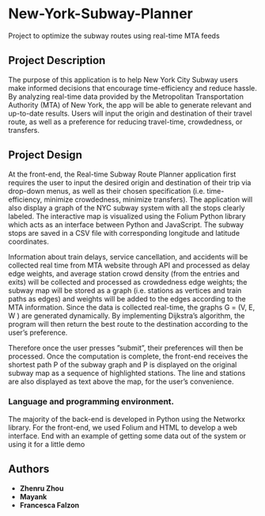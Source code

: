 # New-York-Subway-Planner
Project to optimize the subway routes using real-time MTA feeds

## Project Description

The purpose of this application is to help New York City Subway users make informed decisions that encourage time-efficiency and reduce hassle. By analyzing real-time data provided by the Metropolitan Transportation Authority (MTA) of New York, the app will be able to generate relevant and up-to-date results. Users will input the origin and destination of their travel route, as well as a preference for reducing travel-time, crowdedness, or transfers.
## Project Design

At the front-end, the Real-time Subway Route Planner application first requires the user to input the desired origin and destination of their trip via drop-down menus, as well as their chosen specification (i.e. time-efficiency, minimize crowdedness, minimize transfers). The application will also display a graph of the NYC subway system with all the stops clearly labeled. The interactive map is visualized using the Folium Python library which acts as an interface between Python and JavaScript. The subway stops are saved in a CSV file with corresponding longitude and latitude coordinates.

Information about train delays, service cancellation, and accidents will be collected real time from MTA website through API and processed as delay edge weights, and average station crowd density (from the entries and exits) will be collected and processed as crowdedness edge weights; the subway map will be stored as a graph (i.e. stations as vertices and train paths as edges) and weights will be added to the edges according to the MTA information. Since the data is collected real-time, the graphs G = (V, E, W ) are generated dynamically. By implementing Dijkstra’s algorithm, the program will then return the best route to the destination according to the user’s preference.

Therefore once the user presses ”submit”, their preferences will then be processed. Once the computation is complete, the front-end receives the shortest path P of the subway graph and P is displayed on the original subway map as a sequence of highlighted stations. The line and stations are also displayed as text above the map, for the user’s convenience.



### Language and programming environment.

The majority of the back-end is developed in Python using the Networkx library. For the front-end, we used Folium and HTML to develop a web interface.
End with an example of getting some data out of the system or using it for a little demo



## Authors

* **Zhenru Zhou** 
* **Mayank** 
* **Francesca Falzon** 


